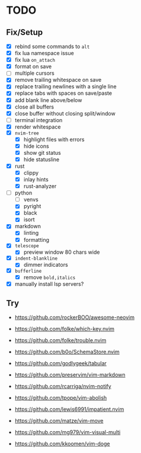 # TODO

## Fix/Setup

- [x] rebind some commands to `alt`
- [x] fix lua namespace issue
- [x] fix lua `on_attach`
- [x] format on save
- [ ] multiple cursors
- [x] remove trailing whitespace on save
- [x] replace trailing newlines with a single line
- [x] replace tabs with spaces on save/paste
- [x] add blank line above/below
- [x] close all buffers
- [x] close buffer without closing split/window
- [ ] terminal integration
- [x] render whitespace
- [x] `nvim-tree`
  - [x] highlight files with errors
  - [x] hide icons
  - [x] show git status
  - [x] hide statusline
- [x] rust
  - [x] clippy
  - [x] inlay hints
  - [x] rust-analyzer
- [ ] python
  - [ ] venvs
  - [x] pyright
  - [x] black
  - [x] isort
- [x] markdown
  - [x] linting
  - [x] formatting
- [x] `telescope`
  - [x] preview window 80 chars wide
- [x] `indent-blankline`
  - [x] dimmer indicators
- [x] `bufferline`
  - [x] remove `bold,italics`
- [x] manually install lsp servers?

## Try

- <https://github.com/rockerBOO/awesome-neovim>

- <https://github.com/folke/which-key.nvim>
- <https://github.com/folke/trouble.nvim>

- <https://github.com/b0o/SchemaStore.nvim>
- <https://github.com/godlygeek/tabular>
- <https://github.com/preservim/vim-markdown>
- <https://github.com/rcarriga/nvim-notify>

- <https://github.com/tpope/vim-abolish>
- <https://github.com/lewis6991/impatient.nvim>
- <https://github.com/matze/vim-move>
- <https://github.com/mg979/vim-visual-multi>
- <https://github.com/kkoomen/vim-doge>
